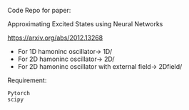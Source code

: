 Code Repo for paper:

Approximating Excited States using Neural Networks


https://arxiv.org/abs/2012.13268


* For 1D hamoninc oscillator-> 1D/ 
* For 2D hamoninc oscillator-> 2D/ 
* For 2D hamoninc oscillator with external field-> 2Dfield/


Requirement:
```
Pytorch
scipy
```

